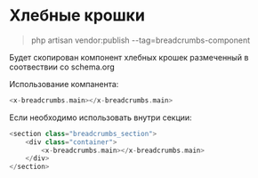 # Хлебные крошки

>php artisan vendor:publish --tag=breadcrumbs-component

Будет скопирован компонент хлебных крошек размеченный в соотвествии со schema.org

Использование компанента:
```php
<x-breadcrumbs.main></x-breadcrumbs.main>
```

Если необходимо использовать внутри секции:

```php
<section class="breadcrumbs_section">
    <div class="container">
        <x-breadcrumbs.main></x-breadcrumbs.main>
    </div>
</section>


```
